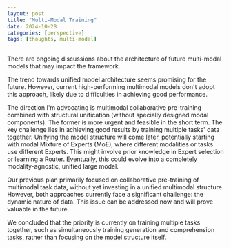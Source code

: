 ```yaml
---
layout: post
title: "Multi-Modal Training"
date: 2024-10-28
categories: [perspective]
tags: [thoughts, multi-modal]
---
```


There are ongoing discussions about the architecture of future multi-modal models that may impact the framework.

The trend towards unified model architecture seems promising for the future. However, current high-performing multimodal models don't adopt this approach, likely due to difficulties in achieving good performance.

The direction I'm advocating is multimodal collaborative pre-training combined with structural unification (without specially designed modal components). The former is more urgent and feasible in the short term. The key challenge lies in achieving good results by training multiple tasks' data together. Unifying the model structure will come later, potentially starting with modal Mixture of Experts (MoE), where different modalities or tasks use different Experts. This might involve prior knowledge in Expert selection or learning a Router. Eventually, this could evolve into a completely modality-agnostic, unified large model.

Our previous plan primarily focused on collaborative pre-training of multimodal task data, without yet investing in a unified multimodal structure. However, both approaches currently face a significant challenge: the dynamic nature of data. This issue can be addressed now and will prove valuable in the future.

We concluded that the priority is currently on training multiple tasks together, such as simultaneously training generation and comprehension tasks, rather than focusing on the model structure itself.

